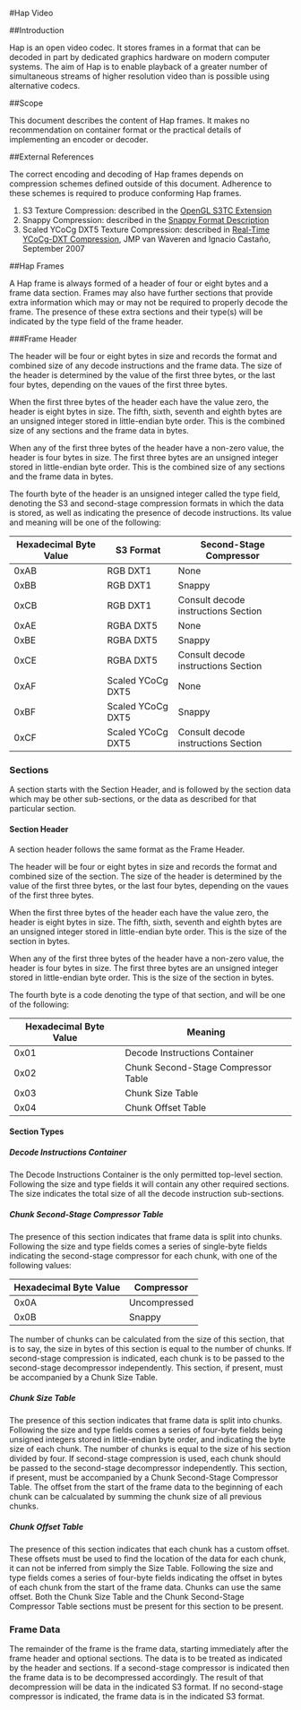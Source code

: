 #Hap Video



##Introduction


Hap is an open video codec. It stores frames in a format that can be decoded in part by dedicated graphics hardware on modern computer systems. The aim of Hap is to enable playback of a greater number of simultaneous streams of higher resolution video than is possible using alternative codecs.


##Scope


This document describes the content of Hap frames. It makes no recommendation on container format or the practical details of implementing an encoder or decoder.


##External References


The correct encoding and decoding of Hap frames depends on compression schemes defined outside of this document. Adherence to these schemes is required to produce conforming Hap frames.

1. S3 Texture Compression: described in the [OpenGL S3TC Extension][1]
2. Snappy Compression: described in the [Snappy Format Description][2]
3. Scaled YCoCg DXT5 Texture Compression: described in [Real-Time YCoCg-DXT Compression][3], JMP van Waveren and Ignacio Castaño, September 2007


##Hap Frames


A Hap frame is always formed of a header of four or eight bytes and a frame data section. Frames may also have further sections that provide extra information which may or may not be required to properly decode the frame. The presence of these extra sections and their type(s) will be indicated by the type field of the frame header.

###Frame Header

The header will be four or eight bytes in size and records the format and combined size of any decode instructions and the frame data. The size of the header is determined by the value of the first three bytes, or the last four bytes, depending on the vaues of the first three bytes.

When the first three bytes of the header each have the value zero, the header is eight bytes in size. The fifth, sixth, seventh and eighth bytes are an unsigned integer stored in little-endian byte order. This is the combined size of any sections and the frame data in bytes.

When any of the first three bytes of the header have a non-zero value, the header is four bytes in size. The first three bytes are an unsigned integer stored in little-endian byte order. This is the combined size of any sections and the frame data in bytes.

The fourth byte of the header is an unsigned integer called the type field, denoting the S3 and second-stage compression formats in which the data is stored, as well as indicating the presence of decode instructions. Its value and meaning will be one of the following:

|Hexadecimal Byte Value |S3 Format         |Second-Stage Compressor      |
|-----------------------|------------------|-----------------------------|
|0xAB                   |RGB DXT1          |None                         |
|0xBB                   |RGB DXT1          |Snappy                       |
|0xCB                   |RGB DXT1          |Consult decode instructions Section |
|0xAE                   |RGBA DXT5         |None                         |
|0xBE                   |RGBA DXT5         |Snappy                       |
|0xCE                   |RGBA DXT5         |Consult decode instructions Section |
|0xAF                   |Scaled YCoCg DXT5 |None                         |
|0xBF                   |Scaled YCoCg DXT5 |Snappy                       |
|0xCF                   |Scaled YCoCg DXT5 |Consult decode instructions Section |

### Sections 

A section starts with the Section Header, and is followed by the section data which may be other sub-sections, or the data as described for that particular section.

#### Section Header

A section header follows the same format as the Frame Header.

The header will be four or eight bytes in size and records the format and combined size of the section. The size of the header is determined by the value of the first three bytes, or the last four bytes, depending on the vaues of the first three bytes.

When the first three bytes of the header each have the value zero, the header is eight bytes in size. The fifth, sixth, seventh and eighth bytes are an unsigned integer stored in little-endian byte order. This is the size of the section in bytes.

When any of the first three bytes of the header have a non-zero value, the header is four bytes in size. The first three bytes are an unsigned integer stored in little-endian byte order. This is the size of the section in bytes.

The fourth byte is a code denoting the type of that section, and will be one of the following:

|Hexadecimal Byte Value | Meaning                       |
|-----------------------|-------------------------------|
| 0x01	                | Decode Instructions Container |
| 0x02	                | Chunk Second-Stage Compressor Table |
| 0x03	                | Chunk Size Table  | 
| 0x04                  | Chunk Offset Table |

#### Section Types

##### Decode Instructions Container

The Decode Instructions Container is the only permitted top-level section. Following the size and type fields it will contain any other required sections. The size indicates the total size of all the decode instruction sub-sections.

##### Chunk Second-Stage Compressor Table

The presence of this section indicates that frame data is split into chunks. Following the size and type fields comes a series of single-byte fields indicating the second-stage compressor for each chunk, with one of the following values:

| Hexadecimal Byte Value | Compressor     |
|-------------------|---------------------|
| 0x0A               | Uncompressed        |
| 0x0B               | Snappy              |

The number of chunks can be calculated from the size of this section, that is to say, the size in bytes of this section is equal to the number of chunks. If second-stage compression is indicated, each chunk is to be passed to the second-stage decompressor independently. This section, if present, must be accompanied by a Chunk Size Table.

##### Chunk Size Table

The presence of this section indicates that frame data is split into chunks. Following the size and type fields comes a series of four-byte fields being unsigned integers stored in little-endian byte order, and indicating the byte size of each chunk. The number of chunks is equal to the size of his section divided by four. If second-stage compression is used, each chunk should be passed to the second-stage decompressor independently. This section, if present, must be accompanied by a Chunk Second-Stage Compressor Table. The offset from the start of the frame data to the beginning of each chunk can be calcualated by summing the chunk size of all previous chunks.

##### Chunk Offset Table

The presence of this section indicates that each chunk has a custom offset. These offsets must be used to find the location of the data for each chunk, it can not be inferred from simply the Size Table. Following the size and type fields comes a series of four-byte fields indicating the offset in bytes of each chunk from the start of the frame data. Chunks can use the same offset. Both the Chunk Size Table and the Chunk Second-Stage Compressor Table sections must be present for this section to be present.

### Frame Data

The remainder of the frame is the frame data, starting immediately after the frame header and optional sections. The data is to be treated as indicated by the header and sections. If a second-stage compressor is indicated then the frame data is to be decompressed accordingly. The result of that decompression will be data in the indicated S3 format. If no second-stage compressor is indicated, the frame data is in the indicated S3 format.

[1]: http://www.opengl.org/registry/specs/EXT/texture_compression_s3tc.txt
[2]: http://snappy.googlecode.com/svn/trunk/format_description.txt
[3]: http://developer.download.nvidia.com/whitepapers/2007/Real-Time-YCoCg-DXT-Compression/Real-Time%20YCoCg-DXT%20Compression.pdf
